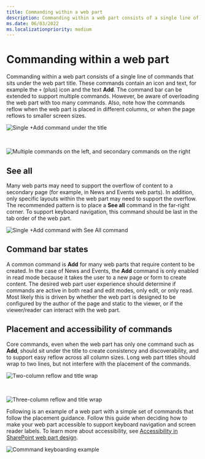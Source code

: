 ```yaml
---
title: Commanding within a web part
description: Commanding within a web part consists of a single line of commands that sits under the web part title.
ms.date: 06/03/2022
ms.localizationpriority: medium
---
```


# Commanding within a web part

Commanding within a web part consists of a single line of commands that sits under the web part title. These commands contain an icon and text, for example the `+` (plus) icon and the text **Add**. The command bar can be extended to support multiple commands. However, be aware of overloading the web part with too many commands. Also, note how the commands reflow when the web part is placed in different columns, or when the page reflows to smaller screen sizes.

![Single +Add command under the title](../images/Commanding_Events_1column_01.png)

<br/>

![Multiple commands on the left, and secondary commands on the right](../images/Commanding_Doclib_multiplecommands_05.png)

## See all

Many web parts may need to support the overflow of content to a secondary page (for example, in News and Events web parts). In addition, only specific layouts within the web part may need to support the overflow. The recommended pattern is to place a **See all** command in the far-right corner. To support keyboard navigation, this command should be last in the tab order of the web part.

![Single +Add command with See All command](../images/Commanding_News_1column_02.png)

## Command bar states

A common command is **Add** for many web parts that require content to be created. In the case of News and Events, the **Add** command is only enabled in read mode because it takes the user to a new page or form to create content. The desired web part user experience should determine if commands are active in both read and edit modes, only edit, or only read. Most likely this is driven by whether the web part is designed to be configured by the author of the page and static to the viewer, or if the viewer/reader can interact with the web part.

## Placement and accessibility of commands

Core commands, even when the web part has only one command such as **Add**, should sit under the title to create consistency and discoverability, and to support easy reflow across all column sizes. Long web part titles should wrap to two lines, but not interfere with the placement of the commands.

![Two-column reflow and title wrap](../images/Commanding_Events_2column_03.png)

<br/>

![Three-column reflow and title wrap](../images/Commanding_Events_3column_04.png)

Following is an example of a web part with a simple set of commands that follow the placement guidance. Follow this guide when deciding how to make your web part accessible to support keyboard navigation and screen reader labels. To learn more about accessibility, see [Accessibility in SharePoint web part design](accessibility.md).

![Commmand keyboarding example](../images/Commanding_News_tab_order_06.png)
